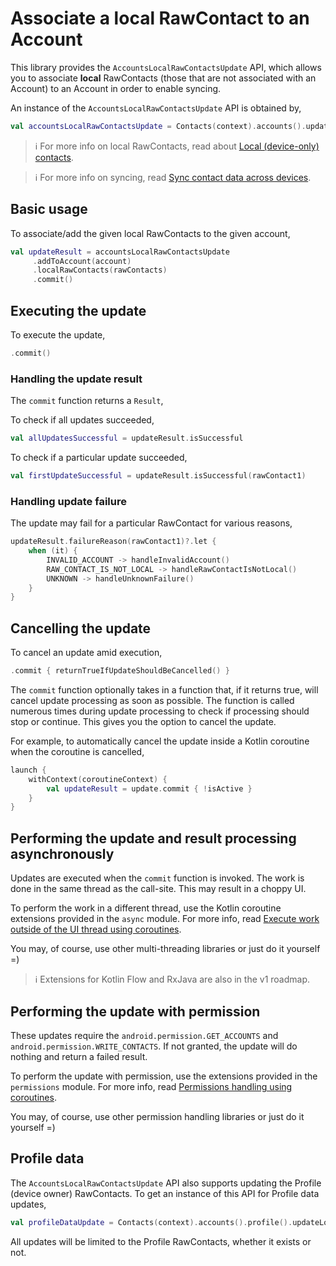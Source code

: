 # Associate a local RawContact to an Account

This library provides the `AccountsLocalRawContactsUpdate` API, which allows you to associate 
**local** RawContacts (those that are not associated with an Account) to an Account in order to 
enable syncing.

An instance of the `AccountsLocalRawContactsUpdate` API is obtained by,

```kotlin
val accountsLocalRawContactsUpdate = Contacts(context).accounts().updateLocalRawContactsAccount()
```

> ℹ️ For more info on local RawContacts, read about [Local (device-only) contacts](./../entities/about-local-contacts.md).

> ℹ️ For more info on syncing, read [Sync contact data across devices](./../entities/sync-contact-data.md).

## Basic usage

To associate/add the given local RawContacts to the given account,

```kotlin
val updateResult = accountsLocalRawContactsUpdate
     .addToAccount(account)
     .localRawContacts(rawContacts)
     .commit()
```

## Executing the update

To execute the update,

```kotlin
.commit()
```

### Handling the update result

The `commit` function returns a `Result`,

To check if all updates succeeded,

```kotlin
val allUpdatesSuccessful = updateResult.isSuccessful
```

To check if a particular update succeeded,

```kotlin
val firstUpdateSuccessful = updateResult.isSuccessful(rawContact1)
```

### Handling update failure

The update may fail for a particular RawContact for various reasons,

```kotlin
updateResult.failureReason(rawContact1)?.let {
    when (it) {
        INVALID_ACCOUNT -> handleInvalidAccount()
        RAW_CONTACT_IS_NOT_LOCAL -> handleRawContactIsNotLocal()
        UNKNOWN -> handleUnknownFailure()
    }   
}
```

## Cancelling the update

To cancel an update amid execution,

```kotlin
.commit { returnTrueIfUpdateShouldBeCancelled() }
```

The `commit` function optionally takes in a function that, if it returns true, will cancel update
processing as soon as possible. The function is called numerous times during update processing to
check if processing should stop or continue. This gives you the option to cancel the update.

For example, to automatically cancel the update inside a Kotlin coroutine when the coroutine is cancelled,

```kotlin
launch {
    withContext(coroutineContext) {
        val updateResult = update.commit { !isActive }
    }
}
```

## Performing the update and result processing asynchronously

Updates are executed when the `commit` function is invoked. The work is done in the same thread as
the call-site. This may result in a choppy UI.

To perform the work in a different thread, use the Kotlin coroutine extensions provided in
the `async` module. For more info,
read [Execute work outside of the UI thread using coroutines](./../async/async-execution-coroutines.md).

You may, of course, use other multi-threading libraries or just do it yourself =)

> ℹ️ Extensions for Kotlin Flow and RxJava are also in the v1 roadmap.

## Performing the update with permission

These updates require the `android.permission.GET_ACCOUNTS` and `android.permission.WRITE_CONTACTS`. 
If not granted, the update will do nothing and return a failed result.

To perform the update with permission, use the extensions provided in the `permissions` module.
For more info, read [Permissions handling using coroutines](./../permissions/permissions-handling-coroutines.md).

You may, of course, use other permission handling libraries or just do it yourself =)

## Profile data

The `AccountsLocalRawContactsUpdate` API also supports updating the Profile (device owner) 
RawContacts. To get an instance of this API for Profile data updates,

```kotlin
val profileDataUpdate = Contacts(context).accounts().profile().updateLocalRawContactsAccount()
```

All updates will be limited to the Profile RawContacts, whether it exists or not.